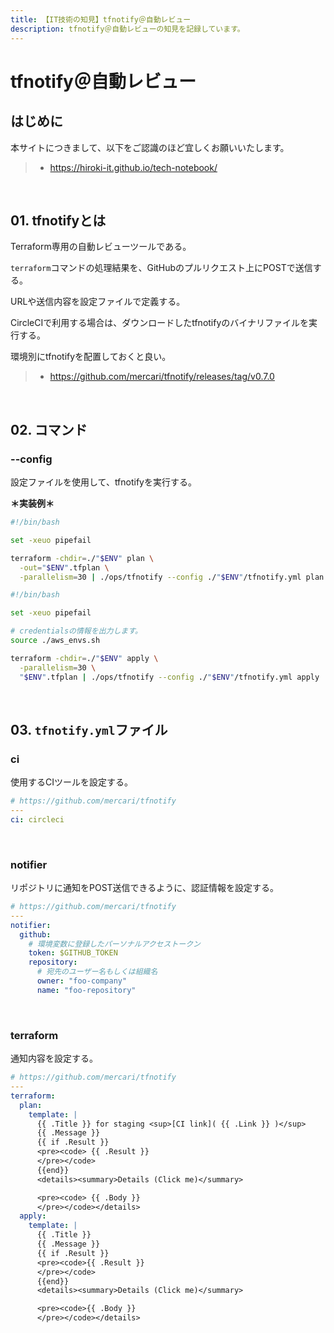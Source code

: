 ```yaml
---
title: 【IT技術の知見】tfnotify＠自動レビュー
description: tfnotify＠自動レビューの知見を記録しています。
---
```


# tfnotify＠自動レビュー

## はじめに

本サイトにつきまして、以下をご認識のほど宜しくお願いいたします。

> - https://hiroki-it.github.io/tech-notebook/

<br>

## 01. tfnotifyとは

Terraform専用の自動レビューツールである。

`terraform`コマンドの処理結果を、GitHubのプルリクエスト上にPOSTで送信する。

URLや送信内容を設定ファイルで定義する。

CircleCIで利用する場合は、ダウンロードしたtfnotifyのバイナリファイルを実行する。

環境別にtfnotifyを配置しておくと良い。

> - https://github.com/mercari/tfnotify/releases/tag/v0.7.0

<br>

## 02. コマンド

### --config

設定ファイルを使用して、tfnotifyを実行する。

**＊実装例＊**

```bash
#!/bin/bash

set -xeuo pipefail

terraform -chdir=./"$ENV" plan \
  -out="$ENV".tfplan \
  -parallelism=30 | ./ops/tfnotify --config ./"$ENV"/tfnotify.yml plan
```

```bash
#!/bin/bash

set -xeuo pipefail

# credentialsの情報を出力します。
source ./aws_envs.sh

terraform -chdir=./"$ENV" apply \
  -parallelism=30 \
  "$ENV".tfplan | ./ops/tfnotify --config ./"$ENV"/tfnotify.yml apply
```

<br>

## 03. `tfnotify.yml`ファイル

### ci

使用するCIツールを設定する。

```yaml
# https://github.com/mercari/tfnotify
---
ci: circleci
```

<br>

### notifier

リポジトリに通知をPOST送信できるように、認証情報を設定する。

```yaml
# https://github.com/mercari/tfnotify
---
notifier:
  github:
    # 環境変数に登録したパーソナルアクセストークン
    token: $GITHUB_TOKEN
    repository:
      # 宛先のユーザー名もしくは組織名
      owner: "foo-company"
      name: "foo-repository"
```

<br>

### terraform

通知内容を設定する。

```yaml
# https://github.com/mercari/tfnotify
---
terraform:
  plan:
    template: |
      {{ .Title }} for staging <sup>[CI link]( {{ .Link }} )</sup>
      {{ .Message }}
      {{ if .Result }}
      <pre><code> {{ .Result }}
      </pre></code>
      {{end}}
      <details><summary>Details (Click me)</summary>

      <pre><code> {{ .Body }}
      </pre></code></details>
  apply:
    template: |
      {{ .Title }}
      {{ .Message }}
      {{ if .Result }}
      <pre><code>{{ .Result }}
      </pre></code>
      {{end}}
      <details><summary>Details (Click me)</summary>

      <pre><code>{{ .Body }}
      </pre></code></details>
```

<br>
